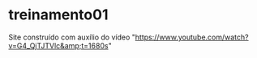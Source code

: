 # treinamento01
Site construído com auxílio do vídeo "https://www.youtube.com/watch?v=G4_QjTJTVlc&amp;t=1680s"
